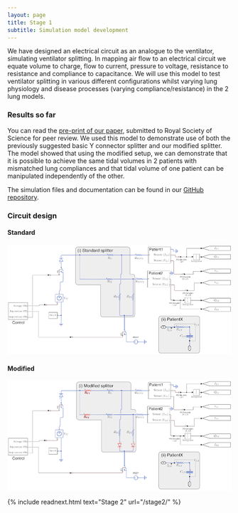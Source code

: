 ```yaml
---
layout: page
title: Stage 1
subtitle: Simulation model development
---
```


We have designed an electrical circuit as an analogue to the ventilator, simulating ventilator splitting. In mapping air flow to an electrical circuit we equate volume to charge, flow to current, pressure to voltage, resistance to resistance and compliance to capacitance. We will use this model to test ventilator splitting in various different configurations whilst varying lung physiology and disease processes (varying compliance/resistance) in the 2 lung models.

### Results so far

You can read the [pre-print of our paper](http://www.medrxiv.org/content/10.1101/2020.04.07.20056309v1),
submitted to Royal Society of Science for peer review. 
We used this model to demonstrate use of both the previously suggested basic Y connector splitter and our modified splitter. The model showed that using the modified setup, we can demonstrate that it is possible to achieve the same tidal volumes in 2 patients with mismatched lung compliances and that tidal volume of one patient can be manipulated independently of the other.

The simulation files and documentation can be found in our
[GitHub repository](https://github.com/splitvent/splitvent).

### Circuit design

#### Standard
![](/img/simmodel_standard.png)

#### Modified
![](/img/simmodel_modified.png)


{% include readnext.html text="Stage 2" url="/stage2/" %}

